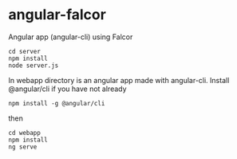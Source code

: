 # angular-falcor
Angular app (angular-cli) using Falcor

```
cd server
npm install
node server.js
```

In webapp directory is an angular app made with angular-cli.
Install @angular/cli if you have not already

```
npm install -g @angular/cli
```

then

```
cd webapp
npm install
ng serve
```
